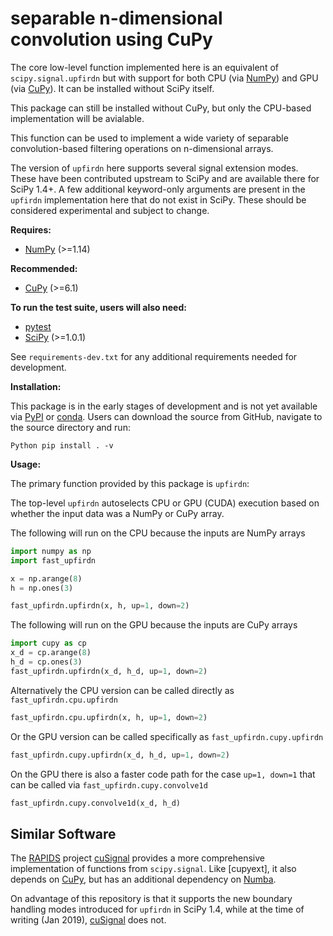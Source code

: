 # separable n-dimensional convolution using CuPy

The core low-level function implemented here is an equivalent of
``scipy.signal.upfirdn`` but with support for both CPU (via [NumPy]) and GPU
(via [CuPy]). It can be installed without SciPy itself.

This package can still be installed without CuPy, but only the CPU-based
implementation will be avialable.

This function can be used to implement a wide variety of separable
convolution-based filtering operations on n-dimensional arrays.

The version of ``upfirdn`` here supports several signal extension modes. These
have been contributed upstream to SciPy and are available there for SciPy 1.4+.
A few additional keyword-only arguments are present in the ``upfirdn``
implementation here that do not exist in SciPy. These should be considered
experimental and subject to change.

**Requires:**

- [NumPy]  (>=1.14)

**Recommended:**

- [CuPy]  (>=6.1)

**To run the test suite, users will also need:**

- [pytest]
- [SciPy]  (>=1.0.1)


See ``requirements-dev.txt`` for any additional requirements needed for
development.

**Installation:**

This package is in the early stages of development and is not yet available via
[PyPI] or [conda]. Users can download the source from GitHub, navigate to
the source directory and run:

`Python
pip install . -v
`

**Usage:**


The primary function provided by this package is `upfirdn`:

The top-level ``upfirdn`` autoselects CPU or GPU (CUDA) execution based on
whether the input data was a NumPy or CuPy array.


The following will run on the CPU because the inputs are NumPy arrays
```Python
import numpy as np
import fast_upfirdn

x = np.arange(8)
h = np.ones(3)

fast_upfirdn.upfirdn(x, h, up=1, down=2)
```

The following will run on the GPU because the inputs are CuPy arrays
```Python
import cupy as cp
x_d = cp.arange(8)
h_d = cp.ones(3)
fast_upfirdn.upfirdn(x_d, h_d, up=1, down=2)
```

Alternatively the CPU version can be called directly as
``fast_upfirdn.cpu.upfirdn``

```Python
fast_upfirdn.cpu.upfirdn(x, h, up=1, down=2)
```

Or the GPU version can be called specifically as ``fast_upfirdn.cupy.upfirdn``
```Python
fast_upfirdn.cupy.upfirdn(x_d, h_d, up=1, down=2)
```

On the GPU there is also a faster code path for the case ``up=1, down=1`` that
can be called via ``fast_upfirdn.cupy.convolve1d``
```Python
fast_upfirdn.cupy.convolve1d(x_d, h_d)
```

## Similar Software

The [RAPIDS] project [cuSignal] provides a more comprehensive implementation
of functions from ``scipy.signal``. Like [cupyext], it also depends on [CuPy],
but has an additional dependency on [Numba].

On advantage of this repository is that it supports the new boundary handling
modes introduced for ``upfirdn`` in SciPy 1.4, while at the time of writing
(Jan 2019), [cuSignal] does not.


[conda]: https://docs.conda.io/en/latest/
[CuPy]: https://cupy.chainer.org
[cuSignal]: https://github.com/rapidsai/cusignal
[Numba]: numba.pydata.org
[NumPy]: https://numpy.org/
[PyPI]: https://pypi.org
[pytest]: https://docs.pytest.org/en/latest/
[RAPIDS]: https://rapids.ai
[SciPy]: https://scipy.org
[scikit-image]: https://scikit-image.org
[scipy.signal.upfirdn]: https://docs.scipy.org/doc/scipy/reference/generated/scipy.signal.upfirdn.html
